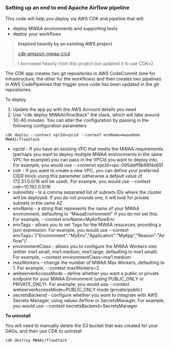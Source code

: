 ### Setting up an end to end Apache Airflow pipeline

This code will help you deploy via AWS CDK and pipeline that will:

* deploy MWAA environments and supporting tools
* deploy your workflows

> **Inspired heavily by an existing AWS project**
>
> [cdk-amazon-mwaa-cicd](https://github.com/aws-samples/cdk-amazon-mwaa-cicd)
> 
> I borrowed heavily from this project but updated it to use CDKv2
> 

The CDK app creates two git repositories in AWS CodeCommit (one for infrastructure, the other for the workflows) and then creates two pipelines in AWS CodePipelines that trigger once code has been updated in the git repositories.

To deploy

1. Update the app.py with the AWS Account details you need
2. Use "cdk deploy MWAAirflowStack" the stack, which will take around 30-40 minutes. You can alter the configuration by passing in the following configuration parameters

```
cdk deploy --context vpcId=vpcid --context envName=mwaademo MWAAirflowStack 
```

* vpcId  - If you have an existing VPC that meets the MWAA requirements (perhaps you want to deploy multiple MWAA environments in the same VPC for example) you can pass in the VPCId you want to deploy into. For example, you would use --contenxt vpcId=vpc-095deff9b68f4e65f
* cidr - If you want to create a new VPC, you can define your preferred CIDR block using this parameter (otherwise a default value of 172.31.0.0/16 will be used). For example, you would use --context cidr=10.192.0.0/16
* subnetIds	- Is a comma separated list of subnets IDs where the cluster will be deployed. If you do not provide one, it will look for private subnets in the same AZ
* envName - a string that represents the name of your MWAA environment, defaulting to "MwaaEnvironment" if you do not set this. For example, --context envName=MyAirflowEnv
* envTags - allows you to set Tags for the MWAA resources, providing a json expression. For example, you would use --context envTags='{"Environment":"MyEnv","Application":"MyApp","Reason":"Airflow"}'
* environmentClass	- allows you to configure the MWAA Workers size (either mw1.small, mw1.medium, mw1.large, defaulting to mw1.small). For example, --context 	environmentClass=mw1.medium
* maxWorkers	- change the number of MWAA Max Workers, defaulting to 1. For example, --context maxWorkers=2
* webserverAccessMode	- define whether you want a public or private endpoint for your MWAA Environment (using PUBLIC_ONLY or PRIVATE_ONLY).  For example, you would use --context webserverAccessMode=PUBLIC_ONLY mode (private/public)
* secretsBackend	- configure whether you want to integrate with AWS Secrets Manager, using values Airflow or SecretsManager. For example, you would use --context secretsBackend=SecretsManager 

**To uninstall**

You will need to manually delete the S3 bucket that was created for your DAGs, and then use CDK to uninstall

```
cdk destroy MWAAirflowStack
```
